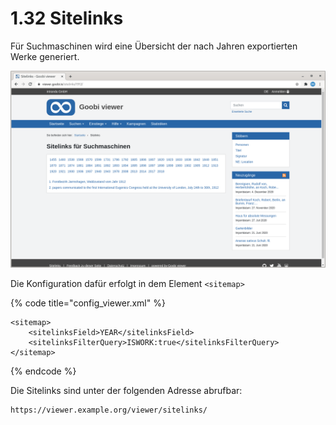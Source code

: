 # 1.32 Sitelinks

Für Suchmaschinen wird eine Übersicht der nach Jahren exportierten Werke generiert.

![Der Link zu der Site links Seite ist in der Regel im Footer vorhanden](../../.gitbook/assets/de_sitelinks.png)

 Die Konfiguration dafür erfolgt in dem Element `<sitemap>`

{% code title="config\_viewer.xml" %}
```markup
<sitemap>
    <sitelinksField>YEAR</sitelinksField>
    <sitelinksFilterQuery>ISWORK:true</sitelinksFilterQuery>
</sitemap>
```
{% endcode %}

Die Sitelinks sind unter der folgenden Adresse abrufbar:

```text
https://viewer.example.org/viewer/sitelinks/
```




